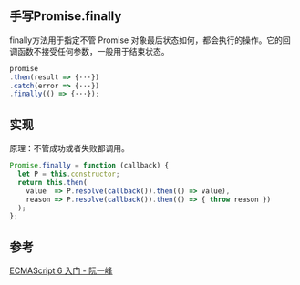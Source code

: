 ## 手写Promise.finally
finally方法用于指定不管 Promise 对象最后状态如何，都会执行的操作。它的回调函数不接受任何参数，一般用于结束状态。
```javascript
promise
.then(result => {···})
.catch(error => {···})
.finally(() => {···});
```

## 实现
原理：不管成功或者失败都调用。
```javascript
Promise.finally = function (callback) {
  let P = this.constructor;
  return this.then(
    value  => P.resolve(callback()).then(() => value),
    reason => P.resolve(callback()).then(() => { throw reason })
  );
};
```

## 参考
[ECMAScript 6 入门 - 阮一峰](http://es6.ruanyifeng.com/#docs/promise#Promise-prototype-finally)
